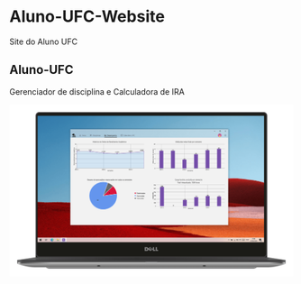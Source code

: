 # Aluno-UFC-Website
Site do Aluno UFC

## Aluno-UFC

Gerenciador de disciplina e Calculadora de IRA

<img src="images/aluno-ufc-light.png" alt="Captura de tela">
